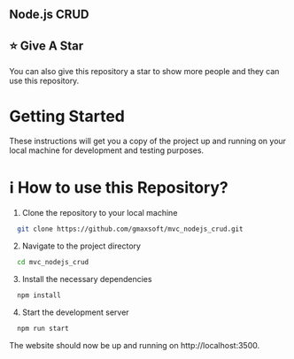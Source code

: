 ## Node.js CRUD

## :star: Give A Star

You can also give this repository a star to show more people and they can use this repository.

# Getting Started

These instructions will get you a copy of the project up and running on your local machine for development and testing purposes.


# ℹ️ How to use this Repository?

1. Clone the repository to your local machine

```bash
  git clone https://github.com/gmaxsoft/mvc_nodejs_crud.git

```
2. Navigate to the project directory

```bash
  cd mvc_nodejs_crud
```
3. Install the necessary dependencies
```bash
  npm install
```

4. Start the development server
```bash
  npm run start
```

The website should now be up and running on http://localhost:3500.
